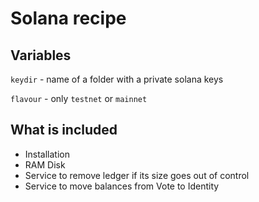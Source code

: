 # Solana recipe
## Variables

`keydir` - name of a folder with a private solana keys

`flavour` - only `testnet` or `mainnet`

## What is included

  * Installation
  * RAM Disk
  * Service to remove ledger if its size goes out of control
  * Service to move balances from Vote to Identity
